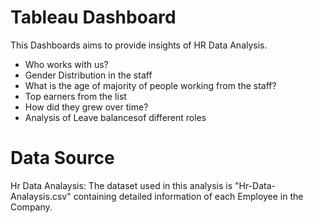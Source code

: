 # Tableau Dashboard
This Dashboards aims to provide insights of HR Data Analysis. 
- Who works with us?
- Gender Distribution in the staff
- What is the age of majority of people working from the staff?
- Top earners from the list
- How did they grew over time?
- Analysis of Leave balancesof different roles

# Data Source
Hr Data Analaysis: The dataset used in this analysis is "Hr-Data-Analaysis.csv" containing detailed information of each Employee in the Company.


